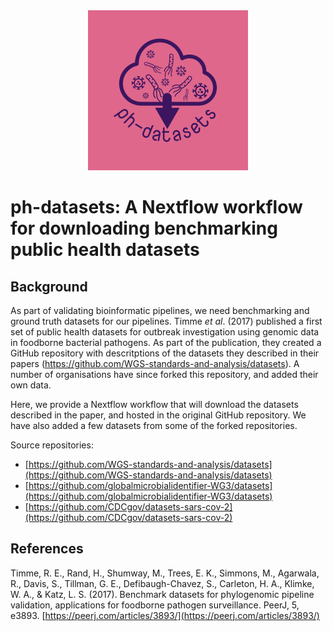 <div align="center" width = 100%>
    <picture>
        <source srcset="assets/logo-dark.png" media="(prefers-color-scheme:light)">
        <source srcset="assets/logo-dark.png" media="(prefers-color-scheme:dark)">
        <img src="assets/logo.png">
    </picture>
</div>

# ph-datasets: A Nextflow workflow for downloading benchmarking public health datasets

## Background
As part of validating bioinformatic pipelines, we need benchmarking and ground truth datasets for our pipelines. Timme _et al_. (2017)
published a first set of public health datasets for outbreak investigation using genomic data in foodborne bacterial pathogens. As part 
of the publication, they created a GitHub repository with descritptions of the datasets they described in their papers (https://github.com/WGS-standards-and-analysis/datasets). A number of organisations have since forked this repository, and added their own data.

Here, we provide a Nextflow workflow that will download the datasets described in the paper, and hosted in the original GitHub repository.
We have also added a few datasets from some of the forked repositories.

Source repositories:

* [https://github.com/WGS-standards-and-analysis/datasets](https://github.com/WGS-standards-and-analysis/datasets)
* [https://github.com/globalmicrobialidentifier-WG3/datasets](https://github.com/globalmicrobialidentifier-WG3/datasets)
* [https://github.com/CDCgov/datasets-sars-cov-2](https://github.com/CDCgov/datasets-sars-cov-2)

## References
Timme, R. E., Rand, H., Shumway, M., Trees, E. K., Simmons, M., Agarwala, R., Davis, S., Tillman, G. E., Defibaugh-Chavez, S., Carleton, H. A., Klimke, W. A., & Katz, L. S. (2017). Benchmark datasets for phylogenomic pipeline validation, applications for foodborne pathogen surveillance. PeerJ, 5, e3893. [https://peerj.com/articles/3893/](https://peerj.com/articles/3893/)